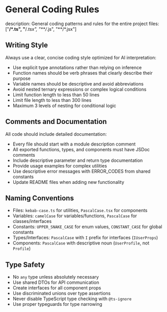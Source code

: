# General Coding Rules
description: General coding patterns and rules for the entire project
files: ["**/*.ts", "**/*.tsx", "**/*.js", "**/*.jsx"]

## Writing Style

Always use a clear, concise coding style optimized for AI interpretation:

- Use explicit type annotations rather than relying on inference 
- Function names should be verb phrases that clearly describe their purpose
- Variable names should be descriptive and avoid abbreviations
- Avoid nested ternary expressions or complex logical conditions
- Limit function length to less than 50 lines
- Limit file length to less than 300 lines
- Maximum 3 levels of nesting for conditional logic

## Comments and Documentation

All code should include detailed documentation:

- Every file should start with a module description comment
- All exported functions, types, and components must have JSDoc comments
- Include descriptive parameter and return type documentation
- Provide usage examples for complex utilities
- Use descriptive error messages with ERROR_CODES from shared constants
- Update README files when adding new functionality

## Naming Conventions

- Files: `kebab-case.ts` for utilities, `PascalCase.tsx` for components
- Variables: `camelCase` for variables/functions, `PascalCase` for classes/interfaces
- Constants: `UPPER_SNAKE_CASE` for enum values, `CONSTANT_CASE` for global constants
- Types/Interfaces: `PascalCase` with `I` prefix for interfaces (`IUserProps`)
- Components: `PascalCase` with descriptive noun (`UserProfile`, not `Profile`)

## Type Safety

- No `any` type unless absolutely necessary
- Use shared DTOs for API communication
- Create interfaces for all component props
- Use discriminated unions over type assertions
- Never disable TypeScript type checking with `@ts-ignore`
- Use proper typeguards for type narrowing 
